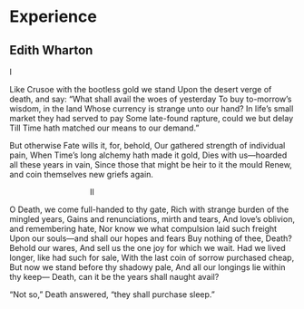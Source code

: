 # Experience
## Edith Wharton
I

Like Crusoe with the bootless gold we stand
Upon the desert verge of death, and say:
“What shall avail the woes of yesterday
To buy to-morrow’s wisdom, in the land
Whose currency is strange unto our hand?
In life’s small market they had served to pay
Some late-found rapture, could we but delay
Till Time hath matched our means to our demand.”

But otherwise Fate wills it, for, behold,
Our gathered strength of individual pain,
When Time’s long alchemy hath made it gold,
Dies with us—hoarded all these years in vain,
Since those that might be heir to it the mould
Renew, and coin themselves new griefs again.


                                    II

O Death, we come full-handed to thy gate,
Rich with strange burden of the mingled years,
Gains and renunciations, mirth and tears,
And love’s oblivion, and remembering hate,
Nor know we what compulsion laid such freight
Upon our souls—and shall our hopes and fears
Buy nothing of thee, Death? Behold our wares,
And sell us the one joy for which we wait.
Had we lived longer, like had such for sale,
With the last coin of sorrow purchased cheap,
But now we stand before thy shadowy pale,
And all our longings lie within thy keep—
Death, can it be the years shall naught avail?

“Not so,” Death answered, “they shall purchase sleep.”